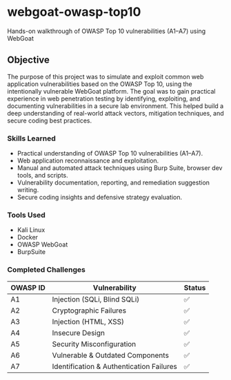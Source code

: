 # webgoat-owasp-top10
Hands-on walkthrough of OWASP Top 10 vulnerabilities (A1–A7) using WebGoat

## Objective
The purpose of this project was to simulate and exploit common web application vulnerabilities based on the OWASP Top 10, using the intentionally vulnerable WebGoat platform.
The goal was to gain practical experience in web penetration testing by identifying, exploiting, and documenting vulnerabilities in a secure lab environment. This helped build a deep understanding of real-world attack vectors, mitigation techniques, and secure coding best practices.

### Skills Learned

- Practical understanding of OWASP Top 10 vulnerabilities (A1–A7).
- Web application reconnaissance and exploitation.
- Manual and automated attack techniques using Burp Suite, browser dev tools, and scripts.
- Vulnerability documentation, reporting, and remediation suggestion writing.
- Secure coding insights and defensive strategy evaluation.

### Tools Used

- Kali Linux
- Docker
- OWASP WebGoat
- BurpSuite


### Completed Challenges
| OWASP ID | Vulnerability                           | Status |
|----------|------------------------------------------|--------|
| A1       | Injection (SQLi, Blind SQLi)             | ✅     |
| A2       | Cryptographic Failures                   | ✅     |
| A3       | Injection (HTML, XSS)                    | ✅     |
| A4       | Insecure Design                          | ✅     |
| A5       | Security Misconfiguration                | ✅     |
| A6       | Vulnerable & Outdated Components         | ✅     |
| A7       | Identification & Authentication Failures | ✅     |

